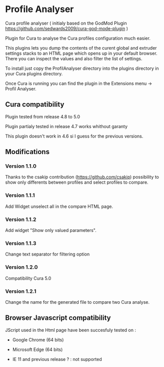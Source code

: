 # Profile Analyser
Cura profile analyser ( initialy based on the GodMod Plugin https://github.com/sedwards2009/cura-god-mode-plugin )

Plugin for Cura to analyse the Cura profiles configuration much easier.

This plugins lets you dump the contents of the curent global and extruder settings stacks to an HTML page which opens up in your default browser. There you can inspect the values and also filter the list of settings.

To install just copy the ProfilAnalyser directory into the plugins directory in your Cura plugins directory.

Once Cura is running you can find the plugin in the Extensions menu -> Profil Analyser.

## Cura compatibility

Plugin tested from release 4.8 to 5.0

Plugin partialy tested in release 4.7 works whithout garanty

This plugin doesn't work in 4.6 si I guess for the previous versions.

## Modifications

### Version 1.1.0

Thanks to the csakip contribution (https://github.com/csakip) possibility to show only differents between profiles and select profiles to compare.

### Version 1.1.1

Add Widget unselect all in the compare HTML page.

### Version 1.1.2

Add widget "Show only valued parameters".

### Version 1.1.3

Change text separator for filtering option

### Version 1.2.0

Compatibility Cura 5.0

### Version 1.2.1

Change the name for the generated file to compare two Cura analyse.

## Browser Javascript compatibility

JScript used in the Html page have been succesfuly tested on :
- Google Chrome  (64 bits)
- Microsoft Edge (64 bits)


- IE 11 and previous release ? : not supported
